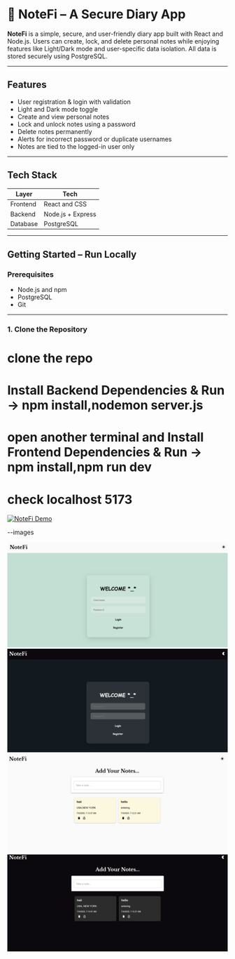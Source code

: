 # 📝 NoteFi – A Secure Diary App

**NoteFi** is a simple, secure, and user-friendly diary app built with React and Node.js. Users can create, lock, and delete personal notes while enjoying features like Light/Dark mode and user-specific data isolation. All data is stored securely using PostgreSQL.

---

## Features

-  User registration & login with validation
-  Light and Dark mode toggle
- Create and view personal notes
- Lock and unlock notes using a password
- Delete notes permanently
- Alerts for incorrect password or duplicate usernames
- Notes are tied to the logged-in user only

---

## Tech Stack

| Layer      | Tech                          |
|------------|------------------------------ |
| Frontend   | React and CSS                 |
| Backend    | Node.js + Express             |
| Database   | PostgreSQL                    |


---

## Getting Started – Run Locally

### Prerequisites
- Node.js and npm
- PostgreSQL
- Git

---

### 1. Clone the Repository

# clone the repo
# Install Backend Dependencies & Run -> npm install,nodemon server.js
# open another terminal and Install Frontend Dependencies & Run -> npm install,npm run dev
# check localhost 5173


[![NoteFi Demo](https://img.youtube.com/vi/yourVideoID/0.jpg)](https://youtu.be/yourVideoID)


--images


![NoteFi Screenshot](open_light_mode.png)
![NoteFi Screenshot](open_night_mode.png)
![NoteFi Screenshot](note_light_mode.png)
![NoteFi Screenshot](note_night_mode.png)
